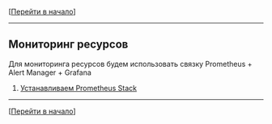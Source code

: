 [[Перейти в начало](../../README.md)]

---

## Мониторинг ресурсов

Для мониторинга ресурсов будем использовать связку Prometheus + Alert Manager + Grafana

1. [Устанавливаем Prometheus Stack](../install-prometheus-stack/README.md)

---

[[Перейти в начало](../../README.md)]